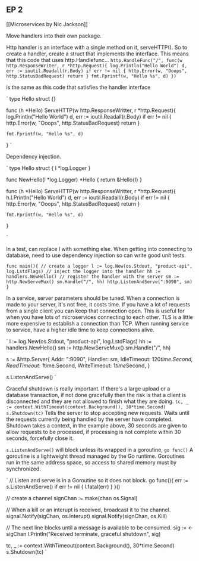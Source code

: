 ## EP 2

[[Microservices by Nic Jackson]]

Move handlers into their own package.

Http handler is an interface with a single method on it, serveHTTP(). So to create a handler, create a struct that implements the interface. This means that this code that uses http.Handlefunc...
`
http.HandleFunc("/", func(w http.ResponseWriter, r *http.Request){
		log.Println("Hello World")
		d, err := ioutil.Readall(r.Body)
		if err != nil {
			http.Error(w, "Ooops", http.StatusBadRequest)
			return
		}
		fmt.Fprintf(w, "Hello %s", d)
})
`


is the same as this code that satisfies the handler interface

`
type Hello struct {}

func (h *Hello) ServeHTTP(w http.ResponseWritter, r *http.Request){
	log.Println("Hello World")
	d, err := ioutil.Readall(r.Body)
	if err != nil {
		http.Error(w, "Ooops", http.StatusBadRequest)
		return
	}
	
	fmt.Fprintf(w, "Hello %s", d)
}
`

Dependency injection.

`
type Hello struct {
	l *log.Logger
}

func NewHello(l *log.Logger) *Hello {
	return &Hello{l}
}

func (h *Hello) ServeHTTP(w http.ResponseWritter, r *http.Request){
	h.l.Println("Hello World")
	d, err := ioutil.Readall(r.Body)
	if err != nil {
		http.Error(w, "Ooops", http.StatusBadRequest)
		return
	}
	
	fmt.Fprintf(w, "Hello %s", d)
}

`

In a test, can replace l with something else. When getting into connecting to database, need to use dependency injection so can write good unit tests.

`
func main(){
	// create a logger
	l := log.New(os.Stdout, "product-api", log.LstdFlags)
	// inject the logger into the handler
	hh := handlers.NewHello()
	// register the handler with the server
	sm := http.NewServeMux()
	sm.Handle("/", hh)
	http.ListenAndServe(":9090", sm)
}
`

In a service, server parameters should be tuned.
When a connection is made to your server, it's not free, it costs time. If you have a lot of requests from a single client you can keep that connection open. This is useful for when you have lots of microservices connecting to each other. TLS is a little more expensive to establish a connection than TCP.  When running service to service, have a higher idle time to keep connections alive.

`
l := log.New(os.Stdout, "product-api", log.LstdFlags)
hh := handlers.NewHello()
sm := http.NewServeMux()
sm.Handle("/", hh)

s := &http.Server{
	Addr: ":9090",
	Handler: sm,
	IdleTimeout: 120*time.Second,
	ReadTimeout: 1*time.Second,
	WriteTimeout: 1*time*Second,
}

s.ListenAndServe()
`

Graceful shutdown is really important. If there's a large upload or a database transaction, if not done gracefully then the risk is that a client is disconnected and they are not allowed to finish what they are doing. 
`
tc, _ := context.WithTimeout(context.Background(), 30*time.Second)
s.Shutdown(tc)
`
Tells the server to stop accepting new requests. Waits until the requests currently being handled by the server have completed.
Shutdown takes a context, in the example above, 30 seconds are given to allow requests to be processed, if processing is not complete within 30 seconds, forcefully close it. 

`s.ListenAndServe()` will block unless its wrapped in a goroutine, `go func()`
A goroutine is a lightweight thread managed by the Go runtime.
Goroutines run in the same address space, so access to shared memory must by synchronized.

`
// Listen and serve is in a Goroutine so it does not block.
go func(){
	err := s.ListenAndServe()
	if err != nil {
		l.fatal(err)
	}
}()

// create a channel
signChan := make(chan os.Signal)

// When a kill or an interupt is received, broadcast it to the channel.
signal.Notify(sigChan, os.Interupt)
signal.Notify(signChan, os.Kill)

// The next line blocks until a message is available to be consumed.
sig := <-sigChan
l.Println("Received terminate, graceful shutdown", sig)

tc, _ := context.WithTimeout(context.Background(), 30*time.Second)
s.Shutdown(tc)
`


